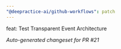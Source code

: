 ```yaml
---
"@deepractice-ai/github-workflows": patch
---
```


feat: Test Transparent Event Architecture

_Auto-generated changeset for PR #21_
